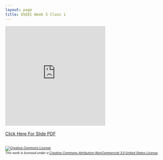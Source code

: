 ```yaml
---
layout: page
title: OSEEC Week 5 Class 1
---
```

<iframe width="320" height="320" src="https://www.youtube.com/embed/0cTzWbFKO8s" frameborder="0" allow="accelerometer; autoplay; encrypted-media; gyroscope; picture-in-picture" allowfullscreen></iframe>
<br><br>
<a href="https://github.com/OSEEC/OSEEC.github.io/blob/master/content/Week%205%20A.pdf">Click Here For Slide PDF</a>
<br><br>
<h6 style="font-size:10px;"><a rel="license" href="http://creativecommons.org/licenses/by-nc/3.0/us/"><img alt="Creative Commons License" style="border-width:0" src="https://i.creativecommons.org/l/by-nc/3.0/us/88x31.png" /></a><br />This work is licensed under a <a rel="license" href="http://creativecommons.org/licenses/by-nc/3.0/us/">Creative Commons Attribution-NonCommercial 3.0 United States License</a></h6>
